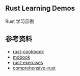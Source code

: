 ## Rust Learning Demos
Rust 学习示例

## 参考资料
- [rust-cookbook](https://rust-lang-nursery.github.io/rust-cookbook)
- [mdbook](https://rust-lang.github.io/mdBook/guide/reading.html)
- [rust-exercises](https://rust-exercises.com/)
- [comprehensive-rust](https://google.github.io/comprehensive-rust/)